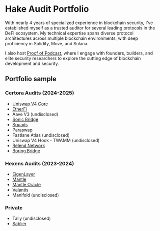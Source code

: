 # Hake Audit Portfolio
With nearly 4 years of specialized experience in blockchain security, I've established myself as a trusted auditor for several leading protocols in the DeFi ecosystem. My technical expertise spans diverse protocol architectures across multiple blockchain environments, with deep proficiency in Solidity, Move, and Solana.

I also host [Proof of Podcast](https://x.com/ProofOf_Podcast), where I engage with founders, builders, and elite security researchers to explore the cutting edge of blockchain development and security.
## Portfolio sample

### Certora Audits (2024-2025)
- [Uniswap V4 Core](https://github.com/Uniswap/v4-core/blob/main/docs/security/audits/DRAFT_Certora_audit_core.pdf)
- [EtherFi](https://github.com/etherfi-protocol/smart-contracts/blob/18150d1038eff3744ce6b1b0e18417d41323e2d1/audits/2024.10.08%20-%20Certora%20-%20EtherFi%20draft.pdf)
- Aave V3 (undisclosed)
- [Sonic Bridge](https://certora.cdn.prismic.io/certora/Z1L9I5bqstJ98JEu_Informedeverificacio%CC%81nCertoraSonicBridge.pdf)
- [Squads](.https://github.com/Squads-Protocol/smart-account-program/blob/main/audits/certora_smart_account_audit%2BFV.pdf)
- [Paraswap](https://3653627301-files.gitbook.io/~/files/v0/b/gitbook-x-prod.appspot.com/o/spaces%2F-MhY5S0piLthPGntvSF6%2Fuploads%2FSWIX31UIx1y4xw0Y2bma%2FAugustus-6.1-Certora.pdf?alt=media&token=d73a3e8c-da60-4075-ae6b-57e2daf37bd3)
- Fastlane Atlas (undisclosed)
- Uniswap V4 Hook - TWAMM (undisclosed)
- [Relend Network](https://github.com/backstop-protocol/ERC-7770/blob/main/audits/Certora-Audit.pdf)
- [Boring Bridge](https://github.com/Certora/SecurityReports/blob/main/Reports/2025/02_12_2025_Relend_Network-MR.pdf)

### Hexens Audits (2023-2024)
- [EigenLayer](https://github.com/Hexens/Smart-Contract-Review-Public-Reports/blob/main/EigenLayer_Oct23_(Public)(Restaking_Liquid%20staking).pdf)
- [Mantle](https://github.com/Hexens/Smart-Contract-Review-Public-Reports/blob/main/Mantle_SCs_Aug23(Public)(Liquid%20Staking%20Protocol).pdf)
- [Mantle Oracle](https://github.com/Hexens/Smart-Contract-Review-Public-Reports/blob/main/Mantle_Sep23(Public)%20(Oracle).pdf)
- [Valantis](https://github.com/Hexens/Smart-Contract-Review-Public-Reports/blob/main/Valantis_Jan24(Public).pdf)
- Manifold (undisclosed)
### Private
- Tally (undisclosed)
- [Sablier](https://github.com/sablier-labs/audits/blob/main/lockup/v1.0.x/20230331_hake.pdf)